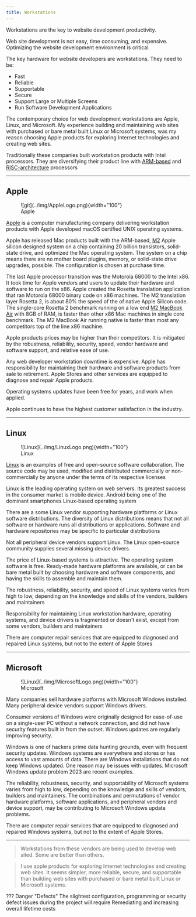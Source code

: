 ```yaml
---
title: Workstations
---
```


Workstations are the key to website development productivity. 

Web site development is not easy, time consuming, and expensive. Optimizing the website development environment is critical.

The key hardware for website developers are workstations. They need to be:

- Fast
- Reliable
- Supportable
- Secure
- Support Large or Multiple Screens
- Run Software Development Applications

The contemporary choice for web development workstations are Apple, Linux, and Microsoft. My experience building and maintaining web sites with purchased or bare metal built Linux or Microsoft systems, was my reason choosing Apple products for exploring Internet technologies and creating web sites.

Traditionally these companies built workstation products with Intel processors. They are diversifying their product line with [ARM-based](https://en.wikipedia.org/wiki/ARM_architecture) and [RISC-architecture](https://en.wikipedia.org/wiki/Reduced_instruction_set_computer) processors

---


## Apple

<figure markdown>
  ![git](../img/AppleLogo.png){width="100"}
  <figcaption>Apple</figurecaption>
</figure>


[Apple](https://www.apple.com) is a computer manufacturing company delivering workstation products with Apple developed macOS certified UNIX operating systems.

Apple has released Mac products built with the ARM-based, [M2](https://en.wikipedia.org/w/index.php?title=Apple_M2) Apple silicon designed system on a chip containing 20 billion transistors, solid-state drive, and optimized the Mac operating system. The system on a chip means there are no mother board plugins, memory, or solid-state drive upgrades, possible. The configuration is chosen at purchase time.

The last Apple processor transition was the Motorola 68000 to the Intel x86. It took time for Apple vendors and users to update their hardware and software to run on the x86. Apple created the Rosetta translation application that ran Motorola 68000 binary code on x86 machines. The M2 translation layer Rosetta 2, is about 80% the speed of the of native Apple Silicon code. The single-core Rosetta 2 benchmark running on a low end [M2 MacBook Air](https://www.apple.com/macbook-air/) with 8GB of RAM, is faster than other x86 Mac machines in single core benchmark. The M2 MacBook Air running native is faster than most any competitors top of the line x86 machine.

Apple products prices may be higher than their competitors. It is mitigated by the  robustness, reliability, security, speed, vendor hardware and software support, and relative ease of use.

Any web developer workstation downtime is expensive. Apple has responsibility for maintaining their hardware and software products from sale to retirement. Apple Stores and other services are equipped to diagnose and repair Apple products.

Operating systems updates have been free for years, and work when applied. 

Apple continues to have the highest customer satisfaction in the industry.

---

## Linux

<figure markdown>
  ![Linux](../img/LinuxLogo.png){width="100"}
  <figcaption>Linux</figurecaption>
</figure>

[Linux](https://www.linux.org/) is an examples of free and open-source software collaboration. The source code may be used, modified and distributed commercially or non-commercially by anyone under the terms of its respective licenses

Linux is the leading operating system on web servers. Its greatest success in the consumer market is mobile device. Android being one of the dominant smartphones Linux-based operating system

There are a some Linux vendor supporting hardware platforms or Linux software distributions. The diversity of Linux distributions means that not all software or hardware runs all distributions or applications. Software and hardware repositories may be specific to particular distributions

Not all peripheral device vendors support Linux. The Linux open-source community supplies several missing device drivers.

The price of Linux-based systems is attractive. The operating system software is free. Ready-made hardware platforms are available, or can be bare metal built by choosing hardware and software components, and having the skills to assemble and maintain them.

The robustness, reliability, security, and speed of Linux systems varies from high to low, depending on the knowledge and skills of the vendors, builders and maintainers

Responsibility for maintaining Linux workstation hardware, operating systems, and device drivers is fragmented or doesn't exist, except from some vendors, builders and maintainers

There are computer repair services that are equipped to diagnosed and repaired Linux systems, but not to the extent of Apple Stores

---

## Microsoft

<figure markdown>
  ![Linux](../img/MicrosoftLogo.png){width="100"}
  <figcaption>Microsoft</figurecaption>
</figure>


Many companies sell hardware platforms with Microsoft Windows installed. Many peripheral device vendors support Windows drivers.

Consumer versions of Windows were originally designed for ease-of-use on a single-user PC without a network connection, and did not have security features built in from the outset. Windows updates are regularly improving security.

Windows is one of hackers prime data hunting grounds, even with frequent security updates. Windows systems are everywhere and stores or has access to vast amounts of data. There are Windows installations that do not keep Windows updated. One reason may be issues with updates. Microsoft Windows update problem 2023 are recent examples.

The reliability, robustness, security, and supportability of Microsoft systems varies from high to low, depending on the knowledge and skills of vendors, builders and maintainers. The combinations and permutations of vendor hardware platforms, software applications, and peripheral vendors and device support, may be contributing to Microsoft Windows update problems.

There are computer repair services that are equipped to diagnosed and repaired Windows systems, but not to the extent of Apple Stores.

---

> Workstations from these vendors are being used to develop web sited. Some are better than others.

> I use apple products for exploring Internet technologies and creating web sites. It seems simpler, more reliable, secure, and supportable than building web sites with purchased or bare metal built Linux or Microsoft systems. 

??? Danger "Defects"
	The slightest configuration, programming or security defect issues during the project will require Remediating and increasing overall lifetime costs 

